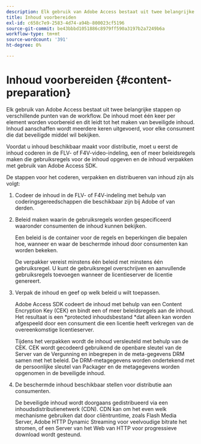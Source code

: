 ```yaml
---
description: Elk gebruik van Adobe Access bestaat uit twee belangrijke stappen op verschillende punten van de workflow. De inhoud moet één keer per element worden voorbereid en dit leidt tot het maken van beveiligde inhoud. Inhoud aanschaffen wordt meerdere keren uitgevoerd, voor elke consument die dat beveiligde middel wil bekijken.
title: Inhoud voorbereiden
exl-id: c658c7e9-2583-4d74-a94b-800023cf5196
source-git-commit: be43bbbd1051886c8979ff590a3197b2a7249b6a
workflow-type: tm+mt
source-wordcount: '391'
ht-degree: 0%

---
```


# Inhoud voorbereiden {#content-preparation}

Elk gebruik van Adobe Access bestaat uit twee belangrijke stappen op verschillende punten van de workflow. De inhoud moet één keer per element worden voorbereid en dit leidt tot het maken van beveiligde inhoud. Inhoud aanschaffen wordt meerdere keren uitgevoerd, voor elke consument die dat beveiligde middel wil bekijken.

Voordat u inhoud beschikbaar maakt voor distributie, moet u eerst de inhoud coderen in de FLV- of F4V-video-indeling, een of meer beleidsregels maken die gebruiksregels voor de inhoud opgeven en de inhoud verpakken met gebruik van Adobe Access SDK.

De stappen voor het coderen, verpakken en distribueren van inhoud zijn als volgt:

1. Codeer de inhoud in de FLV- of F4V-indeling met behulp van coderingsgereedschappen die beschikbaar zijn bij Adobe of van derden.
1. Beleid maken waarin de gebruiksregels worden gespecificeerd waaronder consumenten de inhoud kunnen bekijken.

   Een beleid is de container voor de regels en beperkingen die bepalen hoe, wanneer en waar de beschermde inhoud door consumenten kan worden bekeken.

   De verpakker vereist minstens één beleid met minstens één gebruiksregel. U kunt de gebruiksregel overschrijven en aanvullende gebruiksregels toevoegen wanneer de licentieserver de licentie genereert.

1. Verpak de inhoud en geef op welk beleid u wilt toepassen.

   Adobe Access SDK codeert de inhoud met behulp van een Content Encryption Key (CEK) en bindt een of meer beleidsregels aan de inhoud. Het resultaat is een *protected inhoudsbestand *dat alleen kan worden afgespeeld door een consument die een licentie heeft verkregen van de overeenkomstige licentieserver.

   Tijdens het verpakken wordt de inhoud versleuteld met behulp van de CEK. CEK wordt gecodeerd gebruikend de openbare sleutel van de Server van de Vergunning en inbegrepen in de meta-gegevens DRM samen met het beleid. De DRM-metagegevens worden ondertekend met de persoonlijke sleutel van Packager en de metagegevens worden opgenomen in de beveiligde inhoud.

1. De beschermde inhoud beschikbaar stellen voor distributie aan consumenten.

   De beveiligde inhoud wordt doorgaans gedistribueerd via een inhoudsdistributienetwerk (CDN). CDN kan om het even welk mechanisme gebruiken dat door cliëntruntime, zoals Flash Media Server, Adobe HTTP Dynamic Streaming voor veelvoudige bitrate het stromen, of een Server van het Web van HTTP voor progressieve download wordt gesteund.
